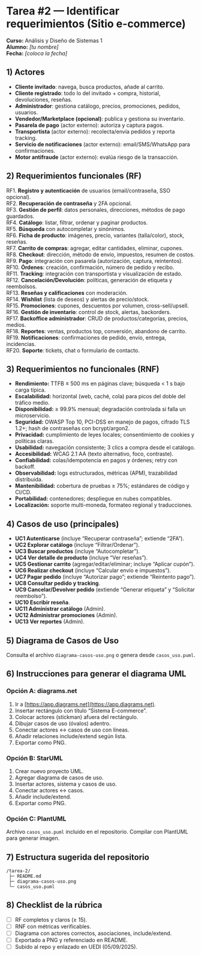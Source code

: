 # Tarea #2 — Identificar requerimientos (Sitio e-commerce)
**Curso:** Análisis y Diseño de Sistemas 1  
**Alumno:** _[tu nombre]_  
**Fecha:** _[coloca la fecha]_  

## 1) Actores
- **Cliente invitado**: navega, busca productos, añade al carrito.
- **Cliente registrado**: todo lo del invitado + compra, historial, devoluciones, reseñas.
- **Administrador**: gestiona catálogo, precios, promociones, pedidos, usuarios.
- **Vendedor/Marketplace (opcional)**: publica y gestiona su inventario.
- **Pasarela de pago** (actor externo): autoriza y captura pagos.
- **Transportista** (actor externo): recolecta/envía pedidos y reporta tracking.
- **Servicio de notificaciones** (actor externo): email/SMS/WhatsApp para confirmaciones.
- **Motor antifraude** (actor externo): evalúa riesgo de la transacción.

## 2) Requerimientos funcionales (RF)
RF1. **Registro y autenticación** de usuarios (email/contraseña, SSO opcional).  
RF2. **Recuperación de contraseña** y 2FA opcional.  
RF3. **Gestión de perfil**: datos personales, direcciones, métodos de pago guardados.  
RF4. **Catálogo**: listar, filtrar, ordenar y paginar productos.  
RF5. **Búsqueda** con autocompletar y sinónimos.  
RF6. **Ficha de producto**: imágenes, precio, variantes (talla/color), stock, reseñas.  
RF7. **Carrito de compras**: agregar, editar cantidades, eliminar, cupones.  
RF8. **Checkout**: dirección, método de envío, impuestos, resumen de costos.  
RF9. **Pago**: integración con pasarela (autorización, captura, reintentos).  
RF10. **Órdenes**: creación, confirmación, número de pedido y recibo.  
RF11. **Tracking**: integración con transportista y visualización de estado.  
RF12. **Cancelación/Devolución**: políticas, generación de etiqueta y reembolsos.  
RF13. **Reseñas y calificaciones** con moderación.  
RF14. **Wishlist** (lista de deseos) y alertas de precio/stock.  
RF15. **Promociones**: cupones, descuentos por volumen, cross-sell/upsell.  
RF16. **Gestión de inventario**: control de stock, alertas, backorders.  
RF17. **Backoffice administrador**: CRUD de productos/categorías, precios, medios.  
RF18. **Reportes**: ventas, productos top, conversión, abandono de carrito.  
RF19. **Notificaciones**: confirmaciones de pedido, envío, entrega, incidencias.  
RF20. **Soporte**: tickets, chat o formulario de contacto.

## 3) Requerimientos no funcionales (RNF)
- **Rendimiento:** TTFB ≤ 500 ms en páginas clave; búsqueda < 1 s bajo carga típica.  
- **Escalabilidad:** horizontal (web, caché, cola) para picos del doble del tráfico medio.  
- **Disponibilidad:** ≥ 99.9% mensual; degradación controlada si falla un microservicio.  
- **Seguridad:** OWASP Top 10, PCI-DSS en manejo de pagos, cifrado TLS 1.2+; hash de contraseñas con bcrypt/argon2.  
- **Privacidad:** cumplimiento de leyes locales; consentimiento de cookies y políticas claras.  
- **Usabilidad:** navegación consistente; 3 clics a compra desde el catálogo.  
- **Accesibilidad:** WCAG 2.1 AA (texto alternativo, foco, contraste).  
- **Confiabilidad:** colas/idempotencia en pagos y órdenes; retry con backoff.  
- **Observabilidad:** logs estructurados, métricas (APM), trazabilidad distribuida.  
- **Mantenibilidad:** cobertura de pruebas ≥ 75%; estándares de código y CI/CD.  
- **Portabilidad:** contenedores; despliegue en nubes compatibles.  
- **Localización:** soporte multi-moneda, formateo regional y traducciones.

## 4) Casos de uso (principales)
- **UC1 Autenticarse** (incluye “Recuperar contraseña”; extiende “2FA”).  
- **UC2 Explorar catálogo** (incluye “Filtrar/Ordenar”).  
- **UC3 Buscar productos** (incluye “Autocompletar”).  
- **UC4 Ver detalle de producto** (incluye “Ver reseñas”).  
- **UC5 Gestionar carrito** (agregar/editar/eliminar; incluye “Aplicar cupón”).  
- **UC6 Realizar checkout** (incluye “Calcular envío e impuestos”).  
- **UC7 Pagar pedido** (incluye “Autorizar pago”; extiende “Reintento pago”).  
- **UC8 Consultar pedido y tracking**.  
- **UC9 Cancelar/Devolver pedido** (extiende “Generar etiqueta” y “Solicitar reembolso”).  
- **UC10 Escribir reseña**.  
- **UC11 Administrar catálogo** (Admin).  
- **UC12 Administrar promociones** (Admin).  
- **UC13 Ver reportes** (Admin).

## 5) Diagrama de Casos de Uso
Consulta el archivo `diagrama-casos-uso.png` o genera desde `casos_uso.puml`.

## 6) Instrucciones para generar el diagrama UML
### Opción A: diagrams.net
1. Ir a [https://app.diagrams.net](https://app.diagrams.net).
2. Insertar rectángulo con título “Sistema E-commerce”.
3. Colocar actores (stickman) afuera del rectángulo.
4. Dibujar casos de uso (óvalos) adentro.
5. Conectar actores ↔ casos de uso con líneas.
6. Añadir relaciones include/extend según lista.
7. Exportar como PNG.

### Opción B: StarUML
1. Crear nuevo proyecto UML.
2. Agregar diagrama de casos de uso.
3. Insertar actores, sistema y casos de uso.
4. Conectar actores ↔ casos.
5. Añadir include/extend.
6. Exportar como PNG.

### Opción C: PlantUML
Archivo `casos_uso.puml` incluido en el repositorio. Compilar con PlantUML para generar imagen.

## 7) Estructura sugerida del repositorio
```
/tarea-2/
 ├─ README.md
 ├─ diagrama-casos-uso.png
 └─ casos_uso.puml
```

## 8) Checklist de la rúbrica
- [ ] RF completos y claros (≥ 15).  
- [ ] RNF con métricas verificables.  
- [ ] Diagrama con actores correctos, asociaciones, include/extend.  
- [ ] Exportado a PNG y referenciado en README.  
- [ ] Subido al repo y enlazado en UEDI (05/09/2025).
